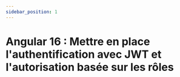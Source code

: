 ```yaml
---
sidebar_position: 1
---
```


# Angular 16 : Mettre en place l'authentification avec JWT et l'autorisation basée sur les rôles